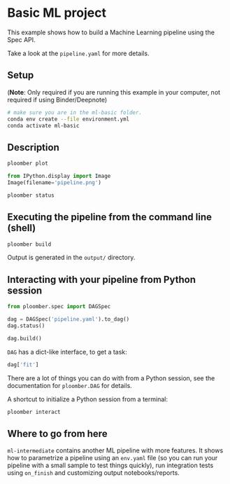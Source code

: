 # Basic ML project

This example shows how to build a Machine Learning pipeline using the Spec API.

Take a look at the `pipeline.yaml` for more details.

## Setup

(**Note**: Only required if you are running this example in your computer, not
required if using Binder/Deepnote)

~~~bash
# make sure you are in the ml-basic folder.
conda env create --file environment.yml
conda activate ml-basic
~~~

## Description

```bash tags=["bash"]
ploomber plot
```

```python
from IPython.display import Image
Image(filename='pipeline.png')
```

```bash tags=["bash"]
ploomber status
```

## Executing the pipeline from the command line (shell)

```bash tags=["bash"]
ploomber build
```

Output is generated in the ``output/`` directory.

## Interacting with your pipeline from Python session

```python
from ploomber.spec import DAGSpec

dag = DAGSpec('pipeline.yaml').to_dag()
dag.status()
```

```python
dag.build()
```

``DAG`` has a dict-like interface, to get a task:

```python
dag['fit']
```

There are a lot of things you can do with from a Python session, see the
documentation for ``ploomber.DAG`` for details.

A shortcut to initialize a Python session from a terminal:

~~~bash
ploomber interact
~~~

## Where to go from here

`ml-intermediate` contains another ML pipeline with more features. It shows how
to parametrize a pipeline using an `env.yaml` file (so you can run your pipeline
with a small sample to test things quickly), run integration tests using
`on_finish` and customizing output notebooks/reports.
